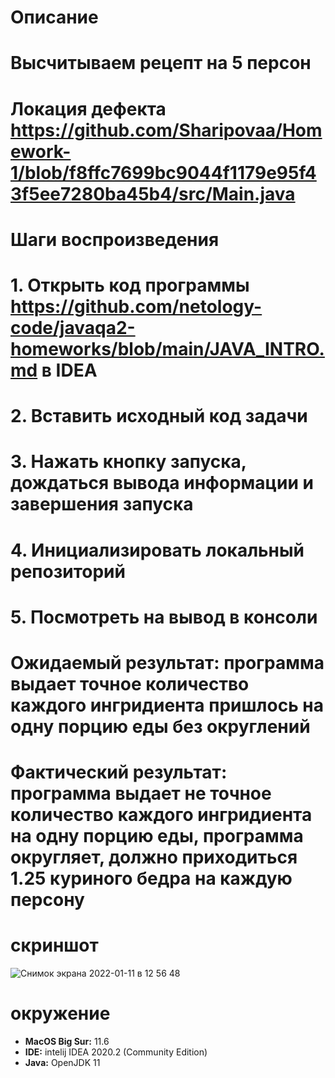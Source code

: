 # Описание

# Высчитываем рецепт на 5 персон

# Локация дефекта https://github.com/Sharipovaa/Homework-1/blob/f8ffc7699bc9044f1179e95f43f5ee7280ba45b4/src/Main.java

# Шаги воспроизведения

# 1. Открыть код программы https://github.com/netology-code/javaqa2-homeworks/blob/main/JAVA_INTRO.md в IDEA

# 2. Вставить исходный код задачи

# 3. Нажать кнопку запуска, дождаться вывода информации и завершения запуска

# 4. Инициализировать локальный репозиторий

# 5. Посмотреть на вывод в консоли

# Ожидаемый результат: программа выдает точное количество каждого ингридиента пришлось на одну порцию еды без округлений

# Фактический результат: программа выдает не точное количество каждого ингридиента на одну порцию еды, программа округляет, должно приходиться 1.25 куриного бедра на каждую персону

# скриншот

![Снимок экрана 2022-01-11 в 12 56 48](https://user-images.githubusercontent.com/96281528/148905794-de84da04-da6d-4900-b660-22eeba652e95.png)

# окружение

* **MacOS Big Sur:** 11.6
* **IDE:** intelij IDEA 2020.2 (Community Edition)
* **Java:** OpenJDK 11
